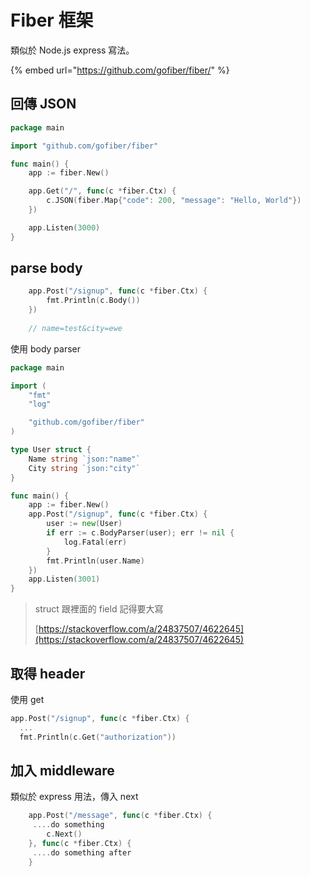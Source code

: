 # Fiber 框架

類似於 Node.js express 寫法。

{% embed url="https://github.com/gofiber/fiber/" %}

## 回傳 JSON

```go
package main

import "github.com/gofiber/fiber"

func main() {
	app := fiber.New()

	app.Get("/", func(c *fiber.Ctx) {
		c.JSON(fiber.Map{"code": 200, "message": "Hello, World"})
	})

	app.Listen(3000)
}
```

## parse body

```go
	app.Post("/signup", func(c *fiber.Ctx) {
		fmt.Println(c.Body())
	})
	
	// name=test&city=ewe
```

使用 body parser

```go
package main

import (
	"fmt"
	"log"

	"github.com/gofiber/fiber"
)

type User struct {
	Name string `json:"name"`
	City string `json:"city"`
}

func main() {
	app := fiber.New()
	app.Post("/signup", func(c *fiber.Ctx) {
		user := new(User)
		if err := c.BodyParser(user); err != nil {
			log.Fatal(err)
		}
		fmt.Println(user.Name)
	})
	app.Listen(3001)
}
```

> struct 跟裡面的 field 記得要大寫
>
> [https://stackoverflow.com/a/24837507/4622645](https://stackoverflow.com/a/24837507/4622645)

## 取得 header

使用 get

```go
app.Post("/signup", func(c *fiber.Ctx) { 
  ...
  fmt.Println(c.Get("authorization"))
```

## 加入 middleware

類似於 express 用法，傳入 next

```go
	app.Post("/message", func(c *fiber.Ctx) {
	 ....do something
		c.Next()
	}, func(c *fiber.Ctx) {
	 ....do something after
	}
```

